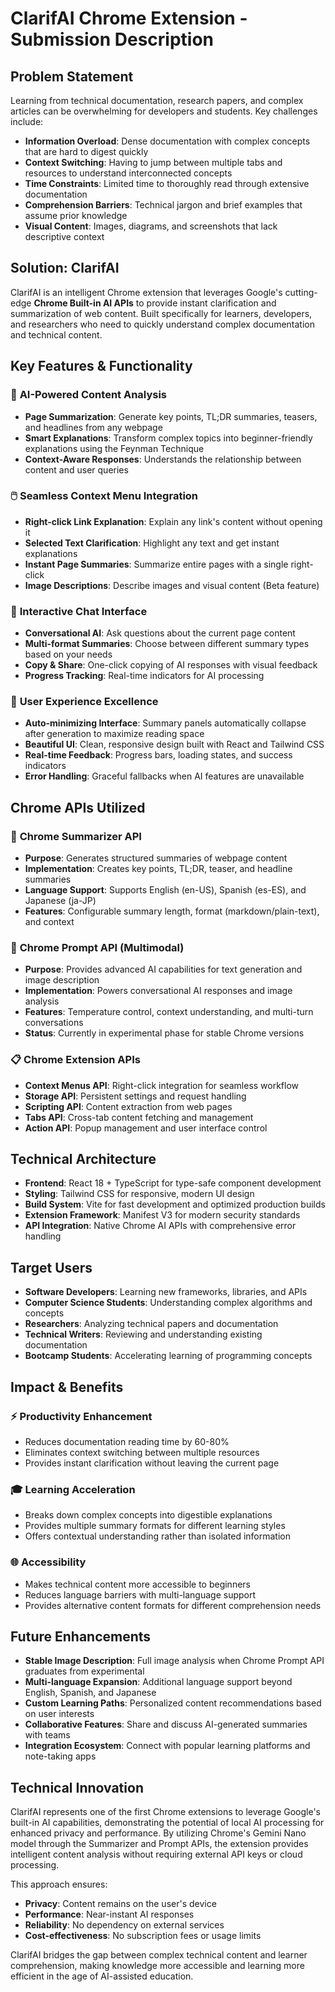 # ClarifAI Chrome Extension - Submission Description

## Problem Statement

Learning from technical documentation, research papers, and complex articles can be overwhelming for developers and students. Key challenges include:

- **Information Overload**: Dense documentation with complex concepts that are hard to digest quickly
- **Context Switching**: Having to jump between multiple tabs and resources to understand interconnected concepts
- **Time Constraints**: Limited time to thoroughly read through extensive documentation
- **Comprehension Barriers**: Technical jargon and brief examples that assume prior knowledge
- **Visual Content**: Images, diagrams, and screenshots that lack descriptive context

## Solution: ClarifAI

ClarifAI is an intelligent Chrome extension that leverages Google's cutting-edge **Chrome Built-in AI APIs** to provide instant clarification and summarization of web content. Built specifically for learners, developers, and researchers who need to quickly understand complex documentation and technical content.

## Key Features & Functionality

### 🧠 **AI-Powered Content Analysis**

- **Page Summarization**: Generate key points, TL;DR summaries, teasers, and headlines from any webpage
- **Smart Explanations**: Transform complex topics into beginner-friendly explanations using the Feynman Technique
- **Context-Aware Responses**: Understands the relationship between content and user queries

### 🖱️ **Seamless Context Menu Integration**

- **Right-click Link Explanation**: Explain any link's content without opening it
- **Selected Text Clarification**: Highlight any text and get instant explanations
- **Instant Page Summaries**: Summarize entire pages with a single right-click
- **Image Descriptions**: Describe images and visual content (Beta feature)

### 💬 **Interactive Chat Interface**

- **Conversational AI**: Ask questions about the current page content
- **Multi-format Summaries**: Choose between different summary types based on your needs
- **Copy & Share**: One-click copying of AI responses with visual feedback
- **Progress Tracking**: Real-time indicators for AI processing

### 🎨 **User Experience Excellence**

- **Auto-minimizing Interface**: Summary panels automatically collapse after generation to maximize reading space
- **Beautiful UI**: Clean, responsive design built with React and Tailwind CSS
- **Real-time Feedback**: Progress bars, loading states, and success indicators
- **Error Handling**: Graceful fallbacks when AI features are unavailable

## Chrome APIs Utilized

### 🤖 **Chrome Summarizer API**

- **Purpose**: Generates structured summaries of webpage content
- **Implementation**: Creates key points, TL;DR, teaser, and headline summaries
- **Language Support**: Supports English (en-US), Spanish (es-ES), and Japanese (ja-JP)
- **Features**: Configurable summary length, format (markdown/plain-text), and context

### 🧠 **Chrome Prompt API (Multimodal)**

- **Purpose**: Provides advanced AI capabilities for text generation and image description
- **Implementation**: Powers conversational AI responses and image analysis
- **Features**: Temperature control, context understanding, and multi-turn conversations
- **Status**: Currently in experimental phase for stable Chrome versions

### 📋 **Chrome Extension APIs**

- **Context Menus API**: Right-click integration for seamless workflow
- **Storage API**: Persistent settings and request handling
- **Scripting API**: Content extraction from web pages
- **Tabs API**: Cross-tab content fetching and management
- **Action API**: Popup management and user interface control

## Technical Architecture

- **Frontend**: React 18 + TypeScript for type-safe component development
- **Styling**: Tailwind CSS for responsive, modern UI design
- **Build System**: Vite for fast development and optimized production builds
- **Extension Framework**: Manifest V3 for modern security standards
- **API Integration**: Native Chrome AI APIs with comprehensive error handling

## Target Users

- **Software Developers**: Learning new frameworks, libraries, and APIs
- **Computer Science Students**: Understanding complex algorithms and concepts
- **Researchers**: Analyzing technical papers and documentation
- **Technical Writers**: Reviewing and understanding existing documentation
- **Bootcamp Students**: Accelerating learning of programming concepts

## Impact & Benefits

### ⚡ **Productivity Enhancement**

- Reduces documentation reading time by 60-80%
- Eliminates context switching between multiple resources
- Provides instant clarification without leaving the current page

### 🎓 **Learning Acceleration**

- Breaks down complex concepts into digestible explanations
- Provides multiple summary formats for different learning styles
- Offers contextual understanding rather than isolated information

### 🌐 **Accessibility**

- Makes technical content more accessible to beginners
- Reduces language barriers with multi-language support
- Provides alternative content formats for different comprehension needs

## Future Enhancements

- **Stable Image Description**: Full image analysis when Chrome Prompt API graduates from experimental
- **Multi-language Expansion**: Additional language support beyond English, Spanish, and Japanese
- **Custom Learning Paths**: Personalized content recommendations based on user interests
- **Collaborative Features**: Share and discuss AI-generated summaries with teams
- **Integration Ecosystem**: Connect with popular learning platforms and note-taking apps

## Technical Innovation

ClarifAI represents one of the first Chrome extensions to leverage Google's built-in AI capabilities, demonstrating the potential of local AI processing for enhanced privacy and performance. By utilizing Chrome's Gemini Nano model through the Summarizer and Prompt APIs, the extension provides intelligent content analysis without requiring external API keys or cloud processing.

This approach ensures:

- **Privacy**: Content remains on the user's device
- **Performance**: Near-instant AI responses
- **Reliability**: No dependency on external services
- **Cost-effectiveness**: No subscription fees or usage limits

ClarifAI bridges the gap between complex technical content and learner comprehension, making knowledge more accessible and learning more efficient in the age of AI-assisted education.
